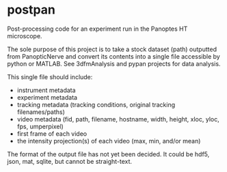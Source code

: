 # postpan
Post-processing code for an experiment run in the Panoptes HT microscope.

The sole purpose of this project is to take a stock dataset (path) outputted from PanopticNerve and convert its contents into a single file accessible by python or MATLAB. See 3dfmAnalysis and pypan projects for data analysis.

This single file should include:
- instrument metadata
- experiment metadata
- tracking metadata (tracking conditions, original tracking filenames/paths)
- video metadata (fid, path, filename, hostname, width, height, xloc, yloc, fps, umperpixel)
- first frame of each video
- the intensity projection(s) of each video (max, min, and/or mean)

The format of the output file has not yet been decided. It could be hdf5, json, mat, sqlite, but cannot be straight-text.
